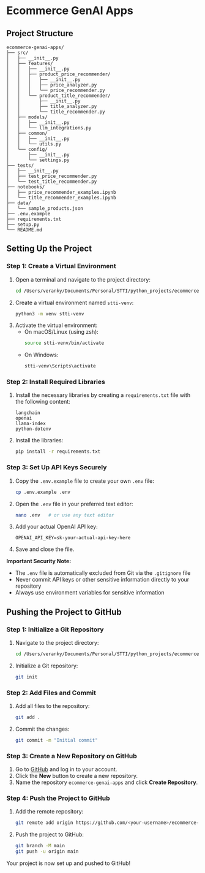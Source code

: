 # Ecommerce GenAI Apps

## Project Structure
```
ecommerce-genai-apps/
├── src/
│   ├── __init__.py
│   ├── features/
│   │   ├── __init__.py
│   │   ├── product_price_recommender/
│   │   │   ├── __init__.py
│   │   │   ├── price_analyzer.py
│   │   │   └── price_recommender.py
│   │   └── product_title_recommender/
│   │       ├── __init__.py
│   │       ├── title_analyzer.py
│   │       └── title_recommender.py
│   ├── models/
│   │   ├── __init__.py
│   │   └── llm_integrations.py
│   ├── common/
│   │   ├── __init__.py
│   │   └── utils.py
│   └── config/
│       ├── __init__.py
│       └── settings.py
├── tests/
│   ├── __init__.py
│   ├── test_price_recommender.py
│   └── test_title_recommender.py
├── notebooks/
│   ├── price_recommender_examples.ipynb
│   └── title_recommender_examples.ipynb
├── data/
│   └── sample_products.json
├── .env.example
├── requirements.txt
├── setup.py
└── README.md
```

## Setting Up the Project

### Step 1: Create a Virtual Environment
1. Open a terminal and navigate to the project directory:
   ```bash
   cd /Users/veranky/Documents/Personal/STTI/python_projects/ecommerce-genai-apps
   ```
2. Create a virtual environment named `stti-venv`:
   ```bash
   python3 -m venv stti-venv
   ```
3. Activate the virtual environment:
   - On macOS/Linux (using zsh):
     ```bash
     source stti-venv/bin/activate
     ```
   - On Windows:
     ```bash
     stti-venv\Scripts\activate
     ```

### Step 2: Install Required Libraries
1. Install the necessary libraries by creating a `requirements.txt` file with the following content:
   ```
   langchain
   openai
   llama-index
   python-dotenv
   ```
2. Install the libraries:
   ```bash
   pip install -r requirements.txt
   ```

### Step 3: Set Up API Keys Securely
1. Copy the `.env.example` file to create your own `.env` file:
   ```bash
   cp .env.example .env
   ```
2. Open the `.env` file in your preferred text editor:
   ```bash
   nano .env   # or use any text editor
   ```
3. Add your actual OpenAI API key:
   ```
   OPENAI_API_KEY=sk-your-actual-api-key-here
   ```
4. Save and close the file.

**Important Security Note:**
- The `.env` file is automatically excluded from Git via the `.gitignore` file
- Never commit API keys or other sensitive information directly to your repository
- Always use environment variables for sensitive information

## Pushing the Project to GitHub

### Step 1: Initialize a Git Repository
1. Navigate to the project directory:
   ```bash
   cd /Users/veranky/Documents/Personal/STTI/python_projects/ecommerce-genai-apps
   ```
2. Initialize a Git repository:
   ```bash
   git init
   ```

### Step 2: Add Files and Commit
1. Add all files to the repository:
   ```bash
   git add .
   ```
2. Commit the changes:
   ```bash
   git commit -m "Initial commit"
   ```

### Step 3: Create a New Repository on GitHub
1. Go to [GitHub](https://github.com) and log in to your account.
2. Click the **New** button to create a new repository.
3. Name the repository `ecommerce-genai-apps` and click **Create Repository**.

### Step 4: Push the Project to GitHub
1. Add the remote repository:
   ```bash
   git remote add origin https://github.com/<your-username>/ecommerce-genai-apps.git
   ```
2. Push the project to GitHub:
   ```bash
   git branch -M main
   git push -u origin main
   ```

Your project is now set up and pushed to GitHub!